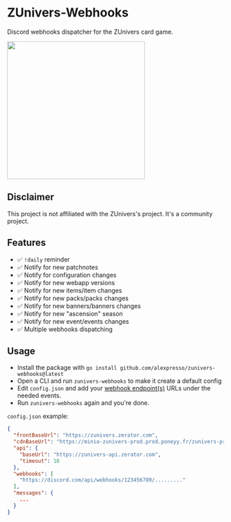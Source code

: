 # ZUnivers-Webhooks

Discord webhooks dispatcher for the ZUnivers card game.

<img src="https://repository-images.githubusercontent.com/419089778/e78f5f5c-49cc-429a-8285-2e043b16fe05" height="320px">

## Disclaimer

This project is not affiliated with the ZUnivers's project. It's a community project.

## Features

- ✅ `!daily` reminder
- ✅ Notify for new patchnotes
- ✅ Notify for configuration changes
- ✅ Notify for new webapp versions
- ✅ Notify for new items/item changes
- ✅ Notify for new packs/packs changes
- ✅ Notify for new banners/banners changes
- ✅ Notify for new "ascension" season
- ✅ Notify for new event/events changes
- ✅ Multiple webhooks dispatching

## Usage

- Install the package with `go install github.com/alexpresso/zunivers-webhooks@latest`
- Open a CLI and run `zunivers-webhooks` to make it create a default config
- Edit `config.json` and add
  your [webhook endpoint(s)](https://support.discord.com/hc/fr/articles/228383668-Utiliser-les-Webhooks) URLs under the
  needed events.
- Run `zunivers-webhooks` again and you're done.

`config.json` example:

```json
{
  "frontBaseUrl": "https://zunivers.zerator.com",
  "cdnBaseUrl": "https://minio-zunivers-prod.prod.poneyy.fr/zunivers-prod",
  "api": {
    "baseUrl": "https://zunivers-api.zerator.com",
    "timeout": 10
  },
  "webhooks": [
    "https://discord.com/api/webhooks/123456789/........."
  ],
  "messages": {
    ...
  }
}
```

